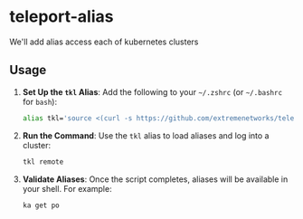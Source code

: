 # teleport-alias
We'll add alias access each of kubernetes clusters

## Usage

1. **Set Up the `tkl` Alias**:
   Add the following to your `~/.zshrc` (or `~/.bashrc` for `bash`):
   ```bash
   alias tkl='source <(curl -s https://github.com/extremenetworks/teleport-alias/bold/main/alias_loader.sh)'
   ```

2. **Run the Command**:
   Use the `tkl` alias to load aliases and log into a cluster:
   ```bash
   tkl remote
   ```

3. **Validate Aliases**:
   Once the script completes, aliases will be available in your shell. For example:
   ```bash
   ka get po
   ```

